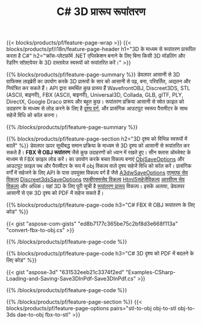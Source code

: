 ﻿---
title: C# 3D प्रारूप रूपांतरण
url: /hi/net/conversion/
description: .NET लाइब्रेरी के माध्यम से C# कोड की कुछ पंक्तियों के साथ 3D प्रारूप 3ds 3mf amf as at dae drc dxf fbx gltf jt obj ply rvm stl u3d usdz usd vrml x कनवर्ट करें।
---
{{< blocks/products/pf/feature-page-wrap >}}
{{< blocks/products/pf/i18n/feature-page-header h1="3D के माध्यम से रूपांतरण प्रारूपित करता है C#" h2="क्रॉस-प्लेटफ़ॉर्म .NET एप्लिकेशन बनाने के लिए बिना किसी 3D मॉडलिंग और रेंडरिंग सॉफ़्टवेयर के 3D दस्तावेज़ स्वरूपों को रूपांतरित करें।" >}}

{{% blocks/products/pf/feature-page-summary %}}
डेवलपर आसानी से 3D ग्राफिक्स लाइब्रेरी का उपयोग करके 3D प्रारूपों के सार को आसानी से पढ़, बना, परिवर्तित, अद्यतन और नियंत्रित कर सकते हैं। API द्वारा समर्थित कुछ प्रारूप हैं WavefrontOBJ, Discreet3DS, STL (ASCII, बाइनरी), FBX (ASCII, बाइनरी), Universal3D, Collada, GLB, glTF, PLY, DirectX, Google Draco प्रारूप और बहुत कुछ। रूपांतरण प्रक्रिया आसानी से स्रोत फ़ाइल को उदाहरण के माध्यम से लोड करने के लिए है [दृश्य वर्ग](https://apireference.aspose.com/3d/net/aspose.threed/scene), और प्रासंगिक आउटपुट स्वरूप पैरामीटर के साथ सहेजें विधि को कॉल करना।

{{% /blocks/products/pf/feature-page-summary %}}

{{% blocks/products/pf/feature-page-section h2="3D दृश्य को विभिन्न स्वरूपों में बदलें" %}}
डेवलपर ऊपर सूचीबद्ध समान प्रक्रिया के माध्यम से 3D दृश्य को आसानी से रूपांतरित कर सकते हैं। **FBX से OBJ रूपांतरण** जैसे कुछ उदाहरणों को ध्यान में रखते हुए। सीन क्लास ऑब्जेक्ट के माध्यम से FBX फ़ाइल लोड करें। का उपयोग करके बचत विकल्प बनाएं [ObjSaveOptions](https://apireference.aspose.com/3d/net/aspose.threed.formats/objsaveoptions) और आउटपुट फ़ाइल पथ और पैरामीटर के रूप में obj विकल्प वाले दृश्य सहेजें विधि को कॉल करें। प्रासंगिक वर्गों में सहेजने के लिए API के पास उपयुक्त विकल्प वर्ग हैं जैसे [A3dwSaveOptions](https://apireference.aspose.com/3d/net/aspose.threed.formats/a3dwsaveoptions) [एएमएफ सेव विकल्प](https://apireference.aspose.com/3d/net/aspose.threed.formats/amfsaveoptions) [Discreet3dsSaveOptions](https://apireference.aspose.com/3d/net/aspose.threed.formats/discreet3dssaveoptions) [एफबीएक्ससेव विकल्प](https://apireference.aspose.com/3d/net/aspose.threed.formats/fbxsaveoptions) [Html5सहेजेंविकल्प](https://apireference.aspose.com/3d/net/aspose.threed.formats/html5saveoptions) [आरवीएम सेव विकल्प](https://apireference.aspose.com/3d/net/aspose.threed.formats/rvmsaveoptions) और अधिक। यहां 3D के लिए पूरी सूची है [रूपांतरण प्रारूप](https://apireference.aspose.com/3d/net/aspose.threed.formats) विकल्प। इसके अलावा, डेवलपर आसानी से एक 3D दृश्य को PDF में सहेज सकते हैं।

{{% blocks/products/pf/feature-page-code h3="C# FBX से OBJ रूपांतरण के लिए कोड" %}}

{{< gist "aspose-com-gists" "ed8b7177c365be75c2bf8d3e668f113a" "convert-fbx-to-obj.cs" >}}

{{% /blocks/products/pf/feature-page-code %}}

{{% blocks/products/pf/feature-page-code h3="C# 3D दृश्य को PDF में बदलने के लिए कोड" %}}

{{< gist "aspose-3d" "631532eeb21c3374f2ed" "Examples-CSharp-Loading-and-Saving-Save3DInPdf-Save3DInPdf.cs" >}}

{{% /blocks/products/pf/feature-page-code %}}


{{% /blocks/products/pf/feature-page-section %}}
{{< blocks/products/pf/feature-page-options pairs="stl-to-obj obj-to-stl obj-to-3ds dae-to-obj fbx-to-stl" >}}
